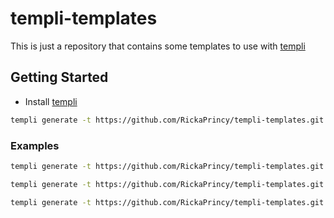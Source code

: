 # templi-templates

This is just a repository that contains some templates to use with [templi](https://github.com/RickaPrincy/Templi)

## Getting Started

- Install [templi](https://github.com/RickaPrincy/Templi)

```bash
templi generate -t https://github.com/RickaPrincy/templi-templates.git -s <template_to_use> -o <your_out_folder>
```

### Examples

```bash
templi generate -t https://github.com/RickaPrincy/templi-templates.git -s "nestjs" -o ~/nestjs
```

```bash
templi generate -t https://github.com/RickaPrincy/templi-templates.git -s "libc++" -o ~/libc++
```

```bash
templi generate -t https://github.com/RickaPrincy/templi-templates.git -s "fjpa" -o ~/myproject
```
